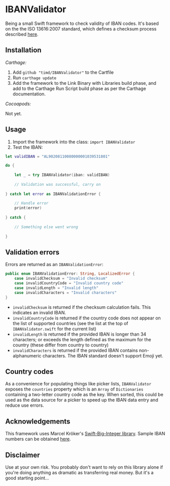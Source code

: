 # IBANValidator
Being a small Swift framework to check validity of IBAN codes. It's based on the the ISO 13616:2007 standard, which defines a checksum process described [here](https://en.wikipedia.org/wiki/International_Bank_Account_Number#Validating_the_IBAN).

## Installation

*Carthage:*

1. Add `github "timd/IBANValidator"` to the Cartfile
1. Run `carthage update`
1. Add the framework to the Link Binary with Libraries build phase, and add to the Carthage Run Script build phase as per the Carthage documentation.

*Cocoapods:*

Not yet.

## Usage

1. Import the framework into the class: `import IBANValidator`
2. Test the IBAN:

```swift
let validIBAN = "AL90208110080000001039531801"

do {
    
    let _ = try IBANValidator(iban: validIBAN)
    
    // Validation was successful, carry on
    
} catch let error as IBANValidationError {
    
    // Handle error
    print(error)
    
} catch {
    
    // Something else went wrong
    
}
```

## Validation errors

Errors are returned as an `IBANValidationError`:

```swift
public enum IBANValidationError: String, LocalizedError {
    case invalidChecksum = "Invalid checksum"
    case invalidCountryCode = "Invalid country code"
    case invalidLength = "Invalid length"
    case invalidCharacters = "Invalid characters"
}
```
* `invalidChecksum` is returned if the checksum calculation fails. This indicates an invalid IBAN.
* `invalidCountryCode` is returned if the country code does not appear on the list of supported countries (see the list at the top of `IBANValidator.swift` for the current list)
* `invalidLength` is returned if the provided IBAN is longer than 34 characters; or exceeds the length defined as the maximum for the country (these differ from country to country) 
* `invalidCharacters` is returned if the provided IBAN contains non-alphanumeric characters. The IBAN standard doesn't support Emoji yet.

## Country codes

As a convenience for populating things like picker lists, `IBANValidator` exposes the `countries` property which is an `Array` of `Dictionaries` containing a two-letter country code as the key. When sorted, this could be used as the data source for a picker to speed up the IBAN data entry and reduce use errors.

## Acknowledgements

This framework uses Marcel Kröker's [Swift-Big-Integer library](https://github.com/mkrd/Swift-Big-Integer).
Sample IBAN numbers can be obtained [here](https://www.iban-bic.com/sample_accounts.html).

## Disclaimer

Use at your own risk. You probably don't want to rely on this library alone if you're doing anything as dramatic as transferring real money. But it's a good starting point...
